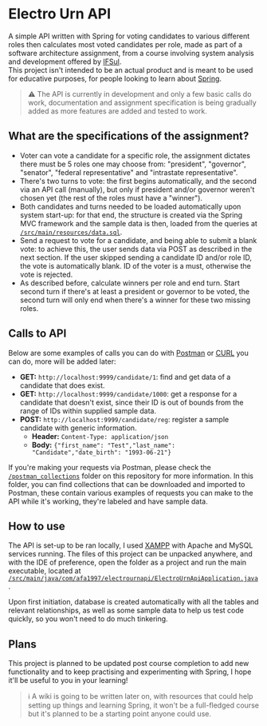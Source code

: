 # Electro Urn API

A simple API written with Spring for voting candidates to various different roles then calculates most voted candidates per role, made as part of a software architecture assignment, from a course involving system analysis and development offered by [IFSul](http://www.ifsul.edu.br).<br/>
This project isn't intended to be an actual product and is meant to be used for educative purposes, for people looking to learn about [Spring](https://spring.io/).

> :warning: The API is currently in development and only a few basic calls do work, documentation and assignment specification is being gradually added as more features are added and tested to work.

## What are the specifications of the assignment?

* Voter can vote a candidate for a specific role, the assignment dictates there must be 5 roles one may choose from: "president", "governor", "senator", "federal representative" and "intrastate representative".
* There's two turns to vote: the first begins automatically, and the second via an API call (manually), but only if president and/or governor weren't chosen yet (the rest of the roles must have a "winner").
* Both candidates and turns needed to be loaded automatically upon system start-up: for that end, the structure is created via the Spring MVC framework and the sample data is then, loaded from the queries at [`/src/main/resources/data.sql`](/src/main/resources/data.sql).
* Send a request to vote for a candidate, and being able to submit a blank vote: to achieve this, the user sends data via POST as described in the next section. If the user skipped sending a candidate ID and/or role ID, the vote is automatically blank. ID of the voter is a must, otherwise the vote is rejected.
* As described before, calculate winners per role and end turn. Start second turn if there's at least a president or governor to be voted, the second turn will only end when there's a winner for these two missing roles.

## Calls to API

Below are some examples of calls you can do with [Postman](https://www.postman.com/) or [CURL](https://curl.se/) you can do, more will be added later:

* **GET:** `http://localhost:9999/candidate/1`: find and get data of a candidate that does exist.
* **GET:** `http://localhost:9999/candidate/1000`: get a response for a candidate that doesn't exist, since their ID is out of bounds from the range of IDs within supplied sample data.
* **POST:** `http://localhost:9999/candidate/reg`: register a sample candidate with generic information.
  * **Header:** `Content-Type: application/json`
  * **Body:** `{"first_name": "Test","last_name": "Candidate","date_birth": "1993-06-21"}`

If you're making your requests via Postman, please check the [`/postman_collections`](/postman_collections) folder on this repository for more information.
In this folder, you can find collections that can be downloaded and imported to Postman, these contain various examples of requests you can make to the API while it's working, they're labeled and have sample data.

## How to use

The API is set-up to be ran locally, I used [XAMPP](https://www.apachefriends.org/) with Apache and MySQL services running.
The files of this project can be unpacked anywhere, and with the IDE of preference, open the folder as a project and run the main executable, located at [`/src/main/java/com/afa1997/electrournapi/ElectroUrnApiApplication.java`](/src/main/java/com/afa1997/electrournapi/ElectroUrnApiApplication.java).

Upon first initiation, database is created automatically with all the tables and relevant relationships, as well as some sample data to help us test code quickly, so you won't need to do much tinkering.

## Plans

This project is planned to be updated post course completion to add new functionality and to keep practising and experimenting with Spring, I hope it'll be useful to you in your learning!

> :information_source: A wiki is going to be written later on, with resources that could help setting up things and learning Spring, it won't be a full-fledged course but it's planned to be a starting point anyone could use.